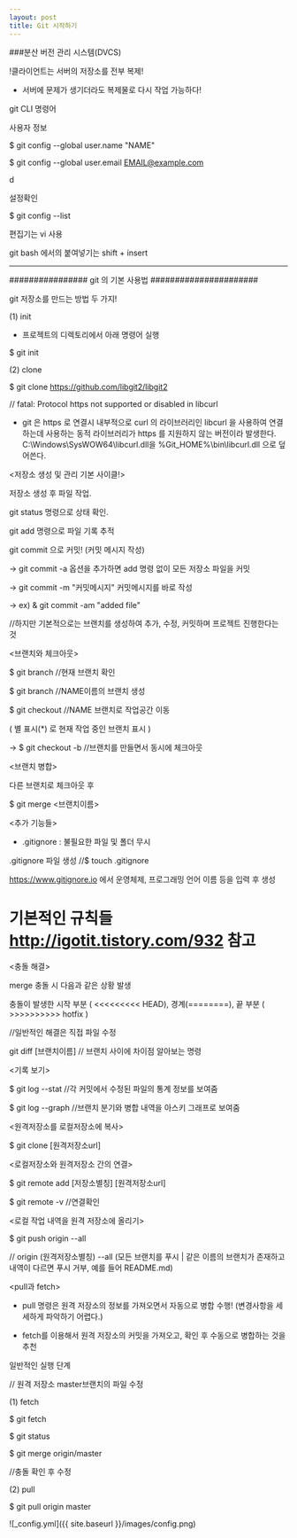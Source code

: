 ```yaml
---
layout: post
title: Git 시작하기
---
```


###분산 버전 관리 시스템(DVCS)

!클라이언트는 서버의 저장소를 전부 복제!
 - 서버에 문제가 생기더라도 복제물로 다시 작업 가능하다!



git CLI 명령어

사용자 정보

$ git config --global user.name "NAME"

$ git config --global user.email EMAIL@example.com

d

설정확인

$ git config --list



편집기는 vi 사용



git bash 에서의 붙여넣기는 shift + insert



-----------------------------------------------------------------------------

################ git 의 기본 사용법 ######################

git 저장소를 만드는 방법 두 가지!

 (1) init 

- 프로젝트의 디렉토리에서 아래 명령어 실행

$ git init



(2) clone

$ git clone https://github.com/libgit2/libgit2

// fatal: Protocol https not supported or disabled in libcurl

- git 은 https 로 연결시 내부적으로 curl 의 라이브러리인 libcurl 을 사용하여 연결하는데 사용하는 동적 라이브러리가 https 를 지원하지 않는 버전이라 발생한다. C:\Windows\SysWOW64\libcurl.dll을 %Git_HOME%\bin\libcurl.dll 으로 덮어쓴다.





<저장소 생성 및 관리 기본 사이클!>

저장소 생성 후 파일 작업.

git status 명령으로 상태 확인.

git add <FILE> 명령으로 파일 기록 추적

git commit 으로 커밋! (커밋 메시지 작성)

 -> git commit -a                         옵션을 추가하면 add 명령 없이 모든 저장소 파일을 커밋

 -> git commit -m "커밋메시지"      커밋메시지를 바로 작성

 -> ex) & git commit -am "added file"

//하지만 기본적으로는 브랜치를 생성하여 추가, 수정, 커밋하며 프로젝트 진행한다는 것



<브랜치와 체크아웃>

$ git branch                     //현재 브랜치 확인

$ git branch <NAME>        //NAME이름의 브랜치 생성

$ git checkout <NAME>     //NAME 브랜치로 작업공간 이동

 ( 별 표시(*) 로 현재 작업 중인 브랜치 표시 )

  -> $ git checkout -b <NAME>   //브랜치를 만들면서 동시에 체크아웃



<브랜치 병합>

다른 브랜치로 체크아웃 후

 $ git merge <브랜치이름>





<추가 기능들>

 - .gitignore : 불필요한 파일 및 폴더 무시

 .gitignore 파일 생성     //$ touch .gitignore

 https://www.gitignore.io 에서 운영체제, 프로그래밍 언어 이름 등을 입력 후 생성

   # 기본적인 규칙들 http://igotit.tistory.com/932 참고



<충돌 해결>

merge 충돌 시 다음과 같은 상황 발생



충돌이 발생한 시작 부분 ( <<<<<<<<< HEAD), 경계(========), 끝 부분 ( >>>>>>>>>> hotfix )

 //일반적인 해결은 직접 파일 수정



git diff [브랜치이름]        // 브랜치 사이에 차이점 알아보는 명령



<기록 보기>

$ git log --stat           //각 커밋에서 수정된 파일의 통계 정보를 보여줌

$ git log --graph        //브랜치 분기와 병합 내역을 아스키 그래프로 보여줌



<원격저장소를 로컬저장소에 복사>

$ git clone [원격저장소url]



<로컬저장소와 원격저장소 간의 연결>

$ git remote add [저장소별칭] [원격저장소url]

$ git remote -v                     //연결확인



<로컬 작업 내역을 원격 저장소에 올리기>

$ git push origin --all

// origin (원격저장소별칭) --all (모든 브랜치를 푸시 | 같은 이름의 브랜치가 존재하고 내역이 다르면 푸시 거부, 예를 들어 README.md)



<pull과 fetch>

 - pull 명령은 원격 저장소의 정보를 가져오면서 자동으로 병합 수행! (변경사항을 세세하게 파악하기 어렵다.)

 - fetch를 이용해서 원격 저장소의 커밋을 가져오고, 확인 후 수동으로 병합하는 것을 추천

일반적인 실행 단계



// 원격 저장소 master브랜치의 파일 수정

(1) fetch

$ git fetch

$ git status

$ git merge origin/master

//충돌 확인 후 수정



(2) pull

$ git pull origin master


![_config.yml]({{ site.baseurl }}/images/config.png)

